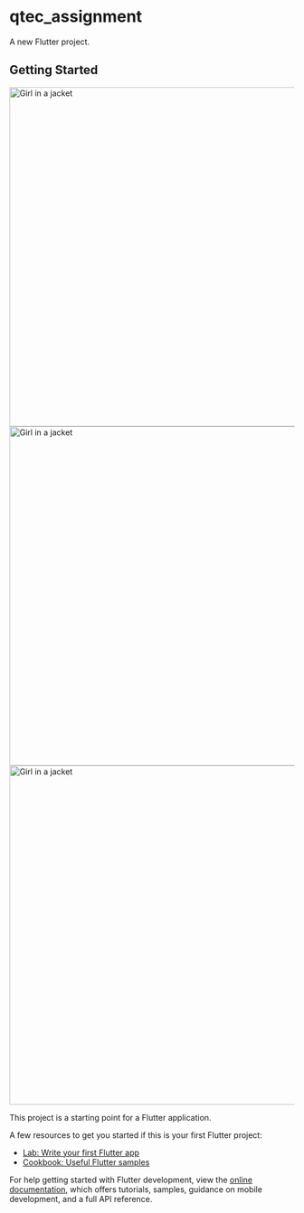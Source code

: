 # qtec_assignment

A new Flutter project.


## Getting Started

<img src="https://user-images.githubusercontent.com/101389853/220164879-3fcb3e41-d37d-4922-ab02-9d79673fb0ea.jpeg" alt="Girl in a jacket"  height="600">
<img src="https://user-images.githubusercontent.com/101389853/220164890-a8ac098a-e905-4c41-8fd8-75a9e087befe.jpeg" alt="Girl in a jacket"  height="600">

<img src="https://user-images.githubusercontent.com/101389853/220164214-f280a32d-0c46-4a50-a793-40514f8f3136.mp4" alt="Girl in a jacket"  height="600">




This project is a starting point for a Flutter application.

A few resources to get you started if this is your first Flutter project:

- [Lab: Write your first Flutter app](https://docs.flutter.dev/get-started/codelab)
- [Cookbook: Useful Flutter samples](https://docs.flutter.dev/cookbook)

For help getting started with Flutter development, view the
[online documentation](https://docs.flutter.dev/), which offers tutorials,
samples, guidance on mobile development, and a full API reference.

